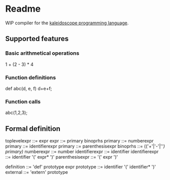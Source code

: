 # Readme

WIP compiler for the [kaleidoscope programming language](https://en.wikipedia.org/wiki/Kaleidoscope_(programming_language)).

## Supported features

### Basic arithmetical operations

1 + (2 - 3) * 4

### Function definitions

def abc(d, e, f) d+e+f;

### Function calls

abc(1,2,3);

## Formal definition

toplevelexpr ::= expr
expr ::= primary binoprhs
primary ::= numberexpr
primary ::= identifierexpr
primary ::= parenthesisexpr
binoprhs ::= (('+'|'-'|'*') primary)*
numberexpr ::= number
identifierexpr ::= identifier
identifierexpr ::= identifier '(' expr* ')'
parenthesisexpr ::= '(' expr ')'

definition ::= 'def' prototype expr
prototype ::= identifier '(' identifier* ')'
external ::= 'extern' prototype
